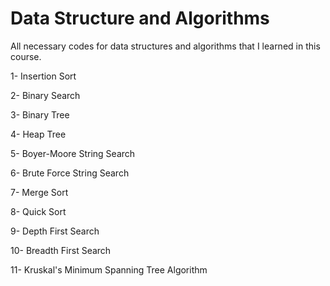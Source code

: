 # Data Structure and Algorithms

All necessary codes for data structures and algorithms that I learned in this course.

1- Insertion Sort

2- Binary Search

3- Binary Tree

4- Heap Tree

5- Boyer-Moore String Search

6- Brute Force String Search

7- Merge Sort

8- Quick Sort

9- Depth First Search

10- Breadth First Search

11- Kruskal's Minimum Spanning Tree Algorithm

